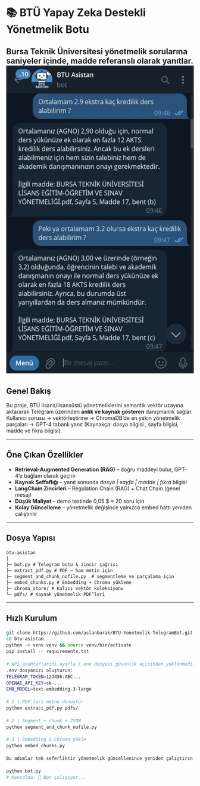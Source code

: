 # 📚 BTÜ Yapay Zeka Destekli Yönetmelik Botu

**Bursa Teknik Üniversitesi  yönetmelik sorularına saniyeler içinde, madde referanslı olarak yanıtlar.**
<img src="https://github.com/aslanburak/BTU-Yonetmelik-TelegramBot/blob/main/btu-asistan/images/telegram1.jpg" width="600px" height="auto">
---

## Genel Bakış
Bu proje, BTÜ lisans/lisansüstü yönetmeliklerini semantik vektör uzayına aktararak Telegram üzerinden **anlık ve kaynak gösteren** danışmanlık sağlar.  
Kullanıcı sorusu → vektörleştirme → ChromaDB’de en yakın yönetmelik parçaları → GPT-4 tabanlı yanıt (Kaynakça: dosya bilgisi , sayfa bilgisi, madde ve fıkra bilgisi).

---

## Öne Çıkan Özellikler
- **Retrieval-Augmented Generation (RAG)** – doğru maddeyi bulur, GPT-4’e bağlam olarak geçirir  
- **Kaynak Şeffaflığı** – yanıt sonunda *dosya | sayfa | madde | fıkra* bilgisi  
- **LangChain Zincirleri** – Regulation Chain (RAG) + Chat Chain (genel mesaj)  
- **Düşük Maliyet** – demo testinde 0,05 $ ≈ 20 soru için 
- **Kolay Güncelleme** – yönetmelik değişince yalnızca embed hattı yeniden çalıştırılır  

---

## Dosya Yapısı
```
btu-asistan
│
├─ bot.py # Telegram botu & zincir çağrısı
├─ extract_pdf.py # PDF → ham metin için 
├─ segment_and_chunk_nofile.py  # segmentleme ve parçalama için
├─ embed_chunks.py # Embedding + Chroma yükleme 
├─ chroma_store/ # Kalıcı vektör koleksiyonu 
└─ pdfs/ # Kaynak yönetmelik PDF’leri
```


---

## Hızlı Kurulum
```bash
git clone https://github.com/aslanburak/BTU-Yonetmelik-TelegramBot.git
cd btu-asistan
python -m venv venv && source venv/bin/activate
pip install -r requirements.txt

# API anahtarlarını ayarla (.env dosyası güvenlik açısından yüklenmedi)
.env dosyanızı oluşturun:
TELEGRAM_TOKEN=123456:ABC...
OPENAI_API_KEY=sk-...
EMB_MODEL=text-embedding-3-large

# 1 | PDF'leri metne dönüştür
python extract_pdf.py pdfs/

# 2 | Segment + chunk + JSON
python segment_and_chunk_nofile.py

# 3 | Embedding & Chroma yükle
python embed_chunks.py

Bu adımlar tek seferliktir yönetmelik güncellenince yeniden çalıştırın.

python bot.py
# Konsolda: 🤖 Bot çalışıyor...